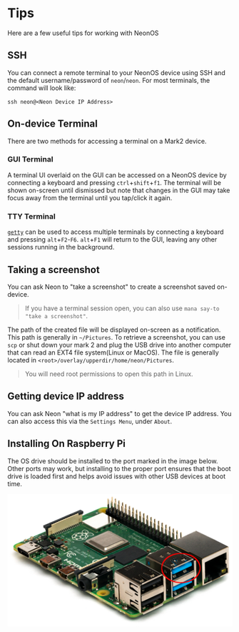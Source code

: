 # Tips
Here are a few useful tips for working with NeonOS

## SSH
You can connect a remote terminal to your NeonOS device using SSH and the default
username/password of `neon`/`neon`. For most terminals, the command will look like:
```
ssh neon@<Neon Device IP Address>
```

## On-device Terminal
There are two methods for accessing a terminal on a Mark2 device.

### GUI Terminal
A terminal UI overlaid on the GUI can be accessed on a NeonOS device by connecting a keyboard and
pressing `ctrl`+`shift`+`f1`. The terminal will be shown on-screen until dismissed
but note that changes in the GUI may take focus away from the terminal until you tap/click it again.

### TTY Terminal
[`getty`](https://en.wikipedia.org/wiki/Getty_(Unix)) can be used to access multiple
terminals by connecting a keyboard and pressing `alt`+`F2`-`F6`. `alt`+`F1` will
return to the GUI, leaving any other sessions running in the background.

## Taking a screenshot
You can ask Neon to "take a screenshot" to create a screenshot saved on-device.
> If you have a terminal session open, you can also use `mana say-to "take a screenshot"`.

The path of the created file will be displayed on-screen as a notification. This
path is generally in `~/Pictures`. To retrieve a screenshot, you can use `scp` 
or shut down your mark 2 and plug the USB drive into another computer that can 
read an EXT4 file system(Linux or MacOS). The file is generally located in
`<root>/overlay/upperdir/home/neon/Pictures`.
> You will need root permissions to open this path in Linux.

## Getting device IP address
You can ask Neon "what is my IP address" to get the device IP address. You can
also access this via the `Settings Menu`, under `About`.

## Installing On Raspberry Pi
The OS drive should be installed to the port marked in the image below. Other
ports may work, but installing to the proper port ensures that the boot drive
is loaded first and helps avoid issues with other USB devices at boot time.

![Raspberry Pi 4](./RPi.jpg)